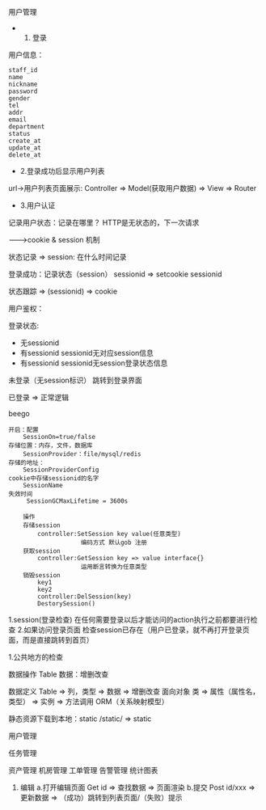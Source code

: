 用户管理


* 1. 登录

用户信息：
```id primary key
staff_id
name
nickname
password
gender
tel
addr
email
department
status
create_at
update_at
delete_at
```


* 2.登录成功后显示用户列表

url->用户列表页面展示:
Controller => Model(获取用户数据) => View => Router



* 3.用户认证

记录用户状态：记录在哪里？
HTTP是无状态的，下一次请求

--->cookie & session 机制

状态记录 => session:
在什么时间记录

登录成功：记录状态（session） sessionid => setcookie sessionid


状态跟踪 => (sessionid) => cookie

用户鉴权：

登录状态:
* 无sessionid
* 有sessionid sessionid无对应session信息
* 有sessionid sessionid无session登录状态信息

未登录（无session标识）
    跳转到登录界面

已登录 => 正常逻辑


beego
```
开启：配置 
    SessionOn=true/false
存储位置：内存，文件，数据库
    SessionProvider：file/mysql/redis
存储的地址：
    SessionProviderConfig
cookie中存储sessionid的名字
    SessionName
失效时间
     SessionGCMaxLifetime = 3600s
        
    操作
    存储session
        controller:SetSession key value(任意类型)
                    编码方式 默认gob 注册
    获取session
        controller:GetSession key => value interface{} 
                    运用断言转换为任意类型
    销毁session
        key1
        key2
        controller:DelSession(key)
        DestorySession()
```

1.session(登录检查)
    在任何需要登录以后才能访问的action执行之前都要进行检查
2.如果访问登录页面
    检查session已存在（用户已登录，就不再打开登录页面，而是直接跳转到首页）



1.公共地方的检查



数据操作 Table
数据：增删改查

数据定义 Table => 列，类型 => 数据 => 增删改查
面向对象 类 => 属性（属性名，类型） => 实例 => 方法调用
ORM（关系映射模型）



静态资源下载到本地：static
/static/ => static

用户管理

任务管理

资产管理
机房管理
工单管理
告警管理
统计图表

1. 编辑
   a.打开编辑页面
    Get id => 查找数据 => 页面渲染
   b.提交
    Post id/xxx => 更新数据 => （成功）跳转到列表页面/（失败）提示

